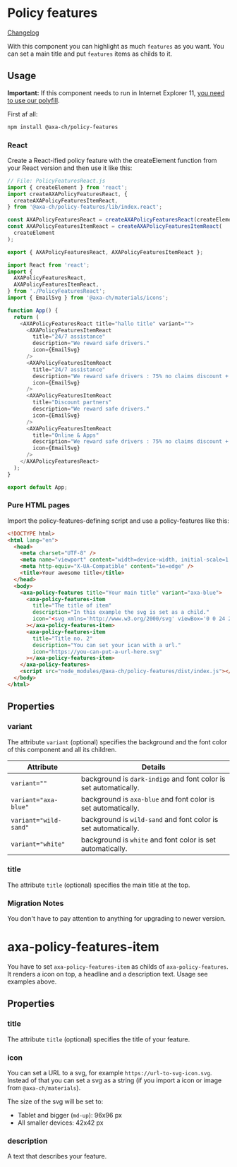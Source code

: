# Policy features

[Changelog](./CHANGELOG.md)

With this component you can highlight as much `features` as you want. You can set a main title and put `features` items as childs to it.

## Usage

**Important:** If this component needs to run in Internet Explorer 11, [you need to use our polyfill](https://github.com/axa-ch/patterns-library/tree/develop/src/components/05-utils/polyfill).

First af all:

```bash
npm install @axa-ch/policy-features
```

### React

Create a React-ified policy feature with the createElement function from your React version and then use it like this:

```js
// File: PolicyFeaturesReact.js
import { createElement } from 'react';
import createAXAPolicyFeaturesReact, {
  createAXAPolicyFeaturesItemReact,
} from '@axa-ch/policy-features/lib/index.react';

const AXAPolicyFeaturesReact = createAXAPolicyFeaturesReact(createElement);
const AXAPolicyFeaturesItemReact = createAXAPolicyFeaturesItemReact(
  createElement
);

export { AXAPolicyFeaturesReact, AXAPolicyFeaturesItemReact };
```

```js
import React from 'react';
import {
  AXAPolicyFeaturesReact,
  AXAPolicyFeaturesItemReact,
} from './PolicyFeaturesReact';
import { EmailSvg } from '@axa-ch/materials/icons';

function App() {
  return (
    <AXAPolicyFeaturesReact title="hallo title" variant="">
      <AXAPolicyFeaturesItemReact
        title="24/7 assistance"
        description="We reward safe drivers."
        icon={EmailSvg}
      />
      <AXAPolicyFeaturesItemReact
        title="24/7 assistance"
        description="We reward safe drivers : 75% no claims discount + an extra 10% off if you get a quote online. This is a long text."
        icon={EmailSvg}
      />
      <AXAPolicyFeaturesItemReact
        title="Discount partners"
        description="We reward safe drivers."
        icon={EmailSvg}
      />
      <AXAPolicyFeaturesItemReact
        title="Online & Apps"
        description="We reward safe drivers : 75% no claims discount + an extra 10% off if you get a quote online"
        icon={EmailSvg}
      />
    </AXAPolicyFeaturesReact>
  );
}

export default App;
```

### Pure HTML pages

Import the policy-features-defining script and use a policy-features like this:

```html
<!DOCTYPE html>
<html lang="en">
  <head>
    <meta charset="UTF-8" />
    <meta name="viewport" content="width=device-width, initial-scale=1.0" />
    <meta http-equiv="X-UA-Compatible" content="ie=edge" />
    <title>Your awesome title</title>
  </head>
  <body>
    <axa-policy-features title="Your main title" variant="axa-blue">
      <axa-policy-features-item
        title="The title of item"
        description="In this example the svg is set as a child."
        icon="<svg xmlns='http://www.w3.org/2000/svg' viewBox='0 0 24 24'><path d='M11.99 19a1.34 1.34 0 0 1-.962-.4L1.399 9.27c-1.238-1.199.688-3.11 1.926-1.865l8.666 8.352 8.665-8.352c1.238-1.2 3.21.666 1.926 1.866l-9.629 9.33c-.229.266-.596.399-.962.399z' fill='currentColor'/></svg>"
      ></axa-policy-features-item>
      <axa-policy-features-item
        title="Title no. 2"
        description="You can set your ican with a url."
        icon="https://you-can-put-a-url-here.svg"
      ></axa-policy-features-item>
    </axa-policy-features>
    <script src="node_modules/@axa-ch/policy-features/dist/index.js"></script>
  </body>
</html>
```

## Properties

### variant

The attribute `variant` (optional) specifies the background and the font color of this component and all its children.

| Attribute             | Details                                                          |
| --------------------- | ---------------------------------------------------------------- |
| `variant=""`          | background is `dark-indigo` and font color is set automatically. |
| `variant="axa-blue"`  | background is `axa-blue` and font color is set automatically.    |
| `variant="wild-sand"` | background is `wild-sand` and font color is set automatically.   |
| `variant="white"`     | background is `white` and font color is set automatically.       |

### title

The attribute `title` (optional) specifies the main title at the top.

### Migration Notes

You don't have to pay attention to anything for upgrading to newer version.

# axa-policy-features-item

You have to set `axa-policy-features-item` as childs of `axa-policy-features`. It renders a icon on top, a headline and a description text. Usage see examples above.

## Properties

### title

The attribute `title` (optional) specifies the title of your feature.

### icon

You can set a URL to a svg, for example `https://url-to-svg-icon.svg`. Instead of that you can set a svg as a string (if you import a icon or image from `@axa-ch/materials`).

The size of the svg will be set to:

- Tablet and bigger (`md-up`): 96x96 px
- All smaller devices: 42x42 px

### description

A text that describes your feature.
